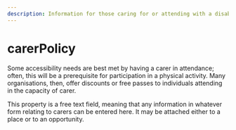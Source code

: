 ```yaml
---
description: Information for those caring for or attending with a disabled participant
---
```


# carerPolicy

Some accessibility needs are best met by having a carer in attendance; often, this will be a prerequisite for participation in a physical activity. Many organisations, then, offer discounts or free passes to individuals attending in the capacity of carer. 

This property is a free text field, meaning that any information in whatever form relating to carers can be entered here. It may be attached either to a place or to an opportunity.

